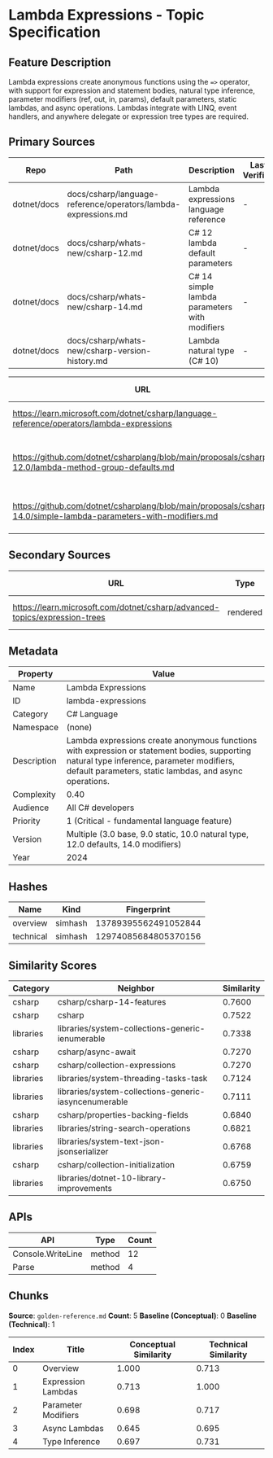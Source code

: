 # Lambda Expressions - Topic Specification

## Feature Description

Lambda expressions create anonymous functions using the `=>` operator, with support for expression and statement bodies, natural type inference, parameter modifiers (ref, out, in, params), default parameters, static lambdas, and async operations. Lambdas integrate with LINQ, event handlers, and anywhere delegate or expression tree types are required.

## Primary Sources

| Repo | Path | Description | Last Verified |
| --- | --- | --- | --- |
| dotnet/docs | docs/csharp/language-reference/operators/lambda-expressions.md | Lambda expressions language reference | - |
| dotnet/docs | docs/csharp/whats-new/csharp-12.md | C# 12 lambda default parameters | - |
| dotnet/docs | docs/csharp/whats-new/csharp-14.md | C# 14 simple lambda parameters with modifiers | - |
| dotnet/docs | docs/csharp/whats-new/csharp-version-history.md | Lambda natural type (C# 10) | - |

| URL | Type | Description | Last Verified |
| --- | --- | --- | --- |
| https://learn.microsoft.com/dotnet/csharp/language-reference/operators/lambda-expressions | rendered | Official lambda expressions documentation | - |
| https://github.com/dotnet/csharplang/blob/main/proposals/csharp-12.0/lambda-method-group-defaults.md | rendered | Default parameters on lambda expressions proposal | - |
| https://github.com/dotnet/csharplang/blob/main/proposals/csharp-14.0/simple-lambda-parameters-with-modifiers.md | rendered | Simple lambda parameters with modifiers proposal | - |

## Secondary Sources

| URL | Type | Description | Last Verified |
| --- | --- | --- | --- |
| https://learn.microsoft.com/dotnet/csharp/advanced-topics/expression-trees | rendered | Expression trees documentation | - |

## Metadata

| Property | Value |
| --- | --- |
| Name | Lambda Expressions |
| ID | lambda-expressions |
| Category | C# Language |
| Namespace | (none) |
| Description | Lambda expressions create anonymous functions with expression or statement bodies, supporting natural type inference, parameter modifiers, default parameters, static lambdas, and async operations. |
| Complexity | 0.40 |
| Audience | All C# developers |
| Priority | 1 (Critical - fundamental language feature) |
| Version | Multiple (3.0 base, 9.0 static, 10.0 natural type, 12.0 defaults, 14.0 modifiers) |
| Year | 2024 |

## Hashes

| Name | Kind | Fingerprint |
|------|------|-------------|
| overview | simhash | 13789395562491052844 |
| technical | simhash | 12974085684805370156 |

## Similarity Scores

| Category | Neighbor | Similarity |
|----------|----------|------------|
| csharp | csharp/csharp-14-features | 0.7600 |
| csharp | csharp | 0.7522 |
| libraries | libraries/system-collections-generic-ienumerable | 0.7338 |
| csharp | csharp/async-await | 0.7270 |
| csharp | csharp/collection-expressions | 0.7270 |
| libraries | libraries/system-threading-tasks-task | 0.7124 |
| libraries | libraries/system-collections-generic-iasyncenumerable | 0.7111 |
| csharp | csharp/properties-backing-fields | 0.6840 |
| libraries | libraries/string-search-operations | 0.6821 |
| libraries | libraries/system-text-json-jsonserializer | 0.6768 |
| csharp | csharp/collection-initialization | 0.6759 |
| libraries | libraries/dotnet-10-library-improvements | 0.6750 |

## APIs

| API | Type | Count |
|-----|------|-------|
| Console.WriteLine | method | 12 |
| Parse | method | 4 |

## Chunks

**Source**: `golden-reference.md`
**Count**: 5
**Baseline (Conceptual)**: 0
**Baseline (Technical)**: 1

| Index | Title | Conceptual Similarity | Technical Similarity |
|-------|-------|----------------------|---------------------|
| 0 | Overview | 1.000 | 0.713 |
| 1 | Expression Lambdas | 0.713 | 1.000 |
| 2 | Parameter Modifiers | 0.698 | 0.717 |
| 3 | Async Lambdas | 0.645 | 0.695 |
| 4 | Type Inference | 0.697 | 0.731 |
